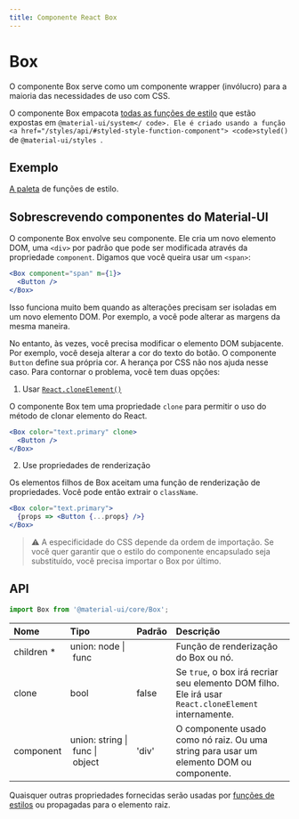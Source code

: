 ```yaml
---
title: Componente React Box
---
```


# Box

<p class="description">O componente Box serve como um componente wrapper (invólucro) para a maioria das necessidades de uso com CSS.</p>

O componente Box empacota [ todas as funções de estilo](/system/basics/#all-inclusive) que estão expostas em `@material-ui/system</ code>.
Ele é criado usando a função <a href="/styles/api/#styled-style-function-component"> <code>styled()`</a> de `@material-ui/styles `.

## Exemplo

[A paleta](/system/palette/) de funções de estilo.

## Sobrescrevendo componentes do Material-UI

O componente Box envolve seu componente. Ele cria um novo elemento DOM, uma `<div>` por padrão que pode ser modificada através da propriedade `component`. Digamos que você queira usar um `<span>`:

```jsx
<Box component="span" m={1}>
  <Button />
</Box>
```

Isso funciona muito bem quando as alterações precisam ser isoladas em um novo elemento DOM. Por exemplo, a você pode alterar as margens da mesma maneira.

No entanto, às vezes, você precisa modificar o elemento DOM subjacente. Por exemplo, você deseja alterar a cor do texto do botão. O componente `Button` define sua própria cor. A herança por CSS não nos ajuda nesse caso. Para contornar o problema, você tem duas opções:

1. Usar [`React.cloneElement()`](https://reactjs.org/docs/react-api.html#cloneelement)

O componente Box tem uma propriedade `clone` para permitir o uso do método de clonar elemento do React.

```jsx
<Box color="text.primary" clone>
  <Button />
</Box>
```

2. Use propriedades de renderização

Os elementos filhos de Box aceitam uma função de renderização de propriedades. Você pode então extrair o `className`.

```jsx
<Box color="text.primary">
  {props => <Button {...props} />}
</Box>
```

> ⚠️ A especificidade do CSS depende da ordem de importação. Se você quer garantir que o estilo do componente encapsulado seja substituído, você precisa importar o Box por último.

## API

```jsx
import Box from '@material-ui/core/Box';
```

| Nome                                                    | Tipo                                                                                                              | Padrão                                  | Descrição                                                                                            |
|:------------------------------------------------------- |:----------------------------------------------------------------------------------------------------------------- |:--------------------------------------- |:---------------------------------------------------------------------------------------------------- |
| <span class="prop-name required">children&nbsp;*</span> | <span class="prop-type">union:&nbsp;node&nbsp;&#124;<br />&nbsp;func<br /></span>                                 |                                         | Função de renderização do Box ou nó.                                                                 |
| <span class="prop-name">clone</span>                    | <span class="prop-type">bool</span>                                                                               | <span class="prop-default">false</span> | Se `true`, o box irá recriar seu elemento DOM filho. Ele irá usar `React.cloneElement` internamente. |
| <span class="prop-name">component</span>                | <span class="prop-type">union:&nbsp;string&nbsp;&#124;<br />&nbsp;func&nbsp;&#124;<br />&nbsp;object<br /></span> | <span class="prop-default">'div'</span> | O componente usado como nó raiz. Ou uma string para usar um elemento DOM ou componente.              |


Quaisquer outras propriedades fornecidas serão usadas por [funções de estilos](/system/basics/#all-inclusive) ou propagadas para o elemento raiz.
